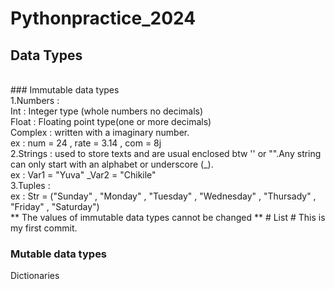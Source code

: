 # Pythonpractice_2024
## Data Types 
<br>
### Immutable data types 
<br>
1.Numbers :
<br>
Int : Integer type (whole numbers no decimals)
<br>
Float : Floating point type(one or more decimals)
<br>
Complex : written with a imaginary number.
<br>
ex : 
num = 24 ,
rate = 3.14 ,
com = 8j
<br>
2.Strings : used to store texts and  are usual enclosed btw '' or "".Any string can only start with an alphabet or underscore (_). 
<br>
ex :
Var1 = "Yuva"
_Var2 = "Chikile"
<br>
3.Tuples :
<br>
ex :
Str = ("Sunday" , "Monday" , "Tuesday" , "Wednesday" , "Thursady" , "Friday" , "Saturday")
<br>
** The values of immutable data types cannot be changed **
# List #
This is my first commit.
  







###

### Mutable data types 
Dictionaries 
